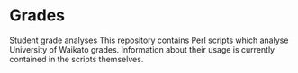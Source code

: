 # Grades
Student grade analyses
This repository contains Perl scripts which analyse University of Waikato grades.
Information about their usage is currently contained in the scripts themselves.
